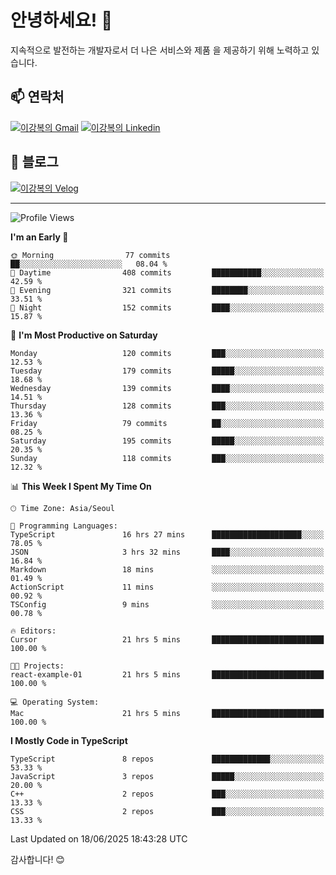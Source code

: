 # 안녕하세요! 👋

지속적으로 발전하는 개발자로서 더 나은 서비스와 제품
을 제공하기 위해 노력하고 있습니다.

## 📫 연락처
[![이강복의 Gmail](https://img.shields.io/badge/Gmail-D14836?style=for-the-badge&logo=gmail&logoColor=white)](mailto:pmmm114@gmail.com)
[![이강복의 Linkedin](https://img.shields.io/badge/LinkedIn-0077B5?style=for-the-badge&logo=linkedin&logoColor=white)](https://www.linkedin.com/in/lkb0297)

## 📝 블로그
[![이강복의 Velog](https://img.shields.io/badge/Velog-ffffff?style=for-the-badge&logo=velog)](https://velog.io/@pmmm114/posts)

---
<!--START_SECTION:waka-->
![Profile Views](http://img.shields.io/badge/Profile%20Views-10-blue)

**I'm an Early 🐤** 

```text
🌞 Morning                77 commits          ██░░░░░░░░░░░░░░░░░░░░░░░   08.04 % 
🌆 Daytime                408 commits         ███████████░░░░░░░░░░░░░░   42.59 % 
🌃 Evening                321 commits         ████████░░░░░░░░░░░░░░░░░   33.51 % 
🌙 Night                  152 commits         ████░░░░░░░░░░░░░░░░░░░░░   15.87 % 
```
📅 **I'm Most Productive on Saturday** 

```text
Monday                   120 commits         ███░░░░░░░░░░░░░░░░░░░░░░   12.53 % 
Tuesday                  179 commits         █████░░░░░░░░░░░░░░░░░░░░   18.68 % 
Wednesday                139 commits         ████░░░░░░░░░░░░░░░░░░░░░   14.51 % 
Thursday                 128 commits         ███░░░░░░░░░░░░░░░░░░░░░░   13.36 % 
Friday                   79 commits          ██░░░░░░░░░░░░░░░░░░░░░░░   08.25 % 
Saturday                 195 commits         █████░░░░░░░░░░░░░░░░░░░░   20.35 % 
Sunday                   118 commits         ███░░░░░░░░░░░░░░░░░░░░░░   12.32 % 
```


📊 **This Week I Spent My Time On** 

```text
🕑︎ Time Zone: Asia/Seoul

💬 Programming Languages: 
TypeScript               16 hrs 27 mins      ████████████████████░░░░░   78.05 % 
JSON                     3 hrs 32 mins       ████░░░░░░░░░░░░░░░░░░░░░   16.84 % 
Markdown                 18 mins             ░░░░░░░░░░░░░░░░░░░░░░░░░   01.49 % 
ActionScript             11 mins             ░░░░░░░░░░░░░░░░░░░░░░░░░   00.92 % 
TSConfig                 9 mins              ░░░░░░░░░░░░░░░░░░░░░░░░░   00.78 % 

🔥 Editors: 
Cursor                   21 hrs 5 mins       █████████████████████████   100.00 % 

🐱‍💻 Projects: 
react-example-01         21 hrs 5 mins       █████████████████████████   100.00 % 

💻 Operating System: 
Mac                      21 hrs 5 mins       █████████████████████████   100.00 % 
```

**I Mostly Code in TypeScript** 

```text
TypeScript               8 repos             █████████████░░░░░░░░░░░░   53.33 % 
JavaScript               3 repos             █████░░░░░░░░░░░░░░░░░░░░   20.00 % 
C++                      2 repos             ███░░░░░░░░░░░░░░░░░░░░░░   13.33 % 
CSS                      2 repos             ███░░░░░░░░░░░░░░░░░░░░░░   13.33 % 
```




 Last Updated on 18/06/2025 18:43:28 UTC
<!--END_SECTION:waka-->

감사합니다! 😊
